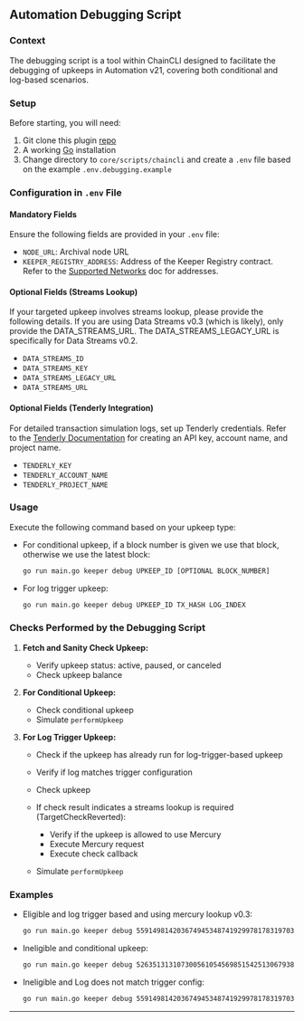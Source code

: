 ##  Automation Debugging Script

### Context

The debugging script is a tool within ChainCLI designed to facilitate the debugging of upkeeps in Automation v21, covering both conditional and log-based scenarios.

### Setup

Before starting, you will need:
1. Git clone this plugin [repo](https://github.com/goplugin/pluginv3.0)
2. A working [Go](https://go.dev/doc/install) installation
2. Change directory to `core/scripts/chaincli` and create a `.env` file based on the example `.env.debugging.example`

### Configuration in `.env` File

#### Mandatory Fields

Ensure the following fields are provided in your `.env` file:

- `NODE_URL`: Archival node URL
- `KEEPER_REGISTRY_ADDRESS`: Address of the Keeper Registry contract. Refer to the [Supported Networks](https://docs.chain.link/plugin-automation/overview/supported-networks#configurations) doc for addresses.

#### Optional Fields (Streams Lookup)

If your targeted upkeep involves streams lookup, please provide the following details. If you are using Data Streams v0.3 (which is likely), only provide the DATA_STREAMS_URL. The DATA_STREAMS_LEGACY_URL is specifically for Data Streams v0.2.

- `DATA_STREAMS_ID`
- `DATA_STREAMS_KEY`
- `DATA_STREAMS_LEGACY_URL`
- `DATA_STREAMS_URL`

#### Optional Fields (Tenderly Integration)

For detailed transaction simulation logs, set up Tenderly credentials. Refer to the [Tenderly Documentation](https://docs.tenderly.co/other/platform-access/how-to-generate-api-access-tokens) for creating an API key, account name, and project name.

- `TENDERLY_KEY`
- `TENDERLY_ACCOUNT_NAME`
- `TENDERLY_PROJECT_NAME`

### Usage

Execute the following command based on your upkeep type:

- For conditional upkeep, if a block number is given we use that block, otherwise we use the latest block:

    ```bash
    go run main.go keeper debug UPKEEP_ID [OPTIONAL BLOCK_NUMBER]
    ```

- For log trigger upkeep:

    ```bash
    go run main.go keeper debug UPKEEP_ID TX_HASH LOG_INDEX
    ```

### Checks Performed by the Debugging Script

1. **Fetch and Sanity Check Upkeep:**
    - Verify upkeep status: active, paused, or canceled
    - Check upkeep balance

2. **For Conditional Upkeep:**
    - Check conditional upkeep
    - Simulate `performUpkeep`

3. **For Log Trigger Upkeep:**
    - Check if the upkeep has already run for log-trigger-based upkeep
    - Verify if log matches trigger configuration
    - Check upkeep
    - If check result indicates a streams lookup is required (TargetCheckReverted):
        - Verify if the upkeep is allowed to use Mercury
        - Execute Mercury request
        - Execute check callback

    - Simulate `performUpkeep`

### Examples
- Eligible and log trigger based and using mercury lookup v0.3:

    ```bash
    go run main.go keeper debug 5591498142036749453487419299781783197030971023186134955311257372668222176389 0xdc6d0e547a5aa85fefa5b0f3a37e3493eafb5aeba8b5f3071ce53c9e9a539e9c 0
    ```

- Ineligible and conditional upkeep:

    ```bash
    go run main.go keeper debug 52635131310730056105456985154251306793887717546629785340977553840883117540096
    ```

- Ineligible and Log does not match trigger config:

    ```bash
    go run main.go keeper debug 5591498142036749453487419299781783197030971023186134955311257372668222176389 0xc0686ae85d2a7a976ef46df6c613517b9fd46f23340ac583be4e44f5c8b7a186 1
    ```
---